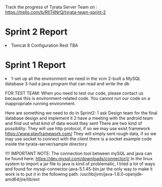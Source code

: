 Track the progress of Tyrata Server Team on : https://trello.com/b/RIlT4NrQ/tyrata-team-sprint-2

<h1>Sprint 2 Report</h1>
<li>
    <item>Tomcat 8 Configuration</item>
    <item>Rest TBA</item>
</li>
<h1>Sprint 1 Report</h1>
<li>
<item>1-set up all the environment we need in the vcm </item>
<item>2-built a MySQL database</item>
<item>3-had a java program that can read and write the db </item>
</li>

FOR TEST TEAM:
When you need to test our code, please contact us because this is environment-related code. 
You cannot run our code on a inappropriate running environment.

Here are something we need to do in Sprint2:
1 ask Design team for the final database design and implement it
2 have a meeting with the android team and find out what kind of data would they sent
There are two kind of possibility:
They will use http protocol, if so we may use exist framework https://www.playframework.com/
They will simply sent rough data, if so we may use socket to connect with the client 
there is a socket example code inside the tyrata-server/sample directory

!!!! IMPORTANT  NOTE:
The connection tool between mySQL and java can be found here: https://dev.mysql.com/downloads/connector/j/ 
In the linux system to import a jar file to java is kind of problematic, I tried a lot of ways and found for mysql-connector-java-5.1.45-bin.jar the only way to make it work is to put it in the following path:
/usr/lib/jvm/java-1.8.0-openjdk-amd64/jre/lib/ext
